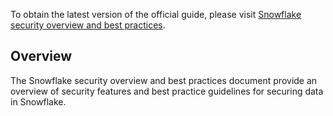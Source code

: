 To obtain the latest version of the official guide, please visit [Snowflake security overview and best practices](https://community.snowflake.com/s/article/Snowflake-Security-Overview-and-Best-Practices).

## Overview

The Snowflake security overview and best practices document provide an overview of security features and best practice guidelines for securing data in Snowflake.

